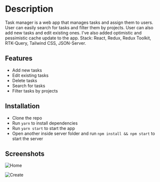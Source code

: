 # Description

Task manager is a web app that manages tasks and assign them to users. User can easily search for tasks and filter them by projects. User can also add new tasks and edit existing ones. I've also added optimistic and pessimistic cache update to the app.
Stack: React, Redux, Redux Toolkit, RTK-Query, Tailwind CSS, JSON-Server.

## Features

-   Add new tasks
-   Edit existing tasks
-   Delete tasks
-   Search for tasks
-   Filter tasks by projects

## Installation

-   Clone the repo
-   Run `yarn` to install dependencies
-   Run `yarn start` to start the app
-   Open another inside server folder and run `npm install && npm start` to start the server

## Screenshots

![Home](https://github.com/SusmoySenGupta/leetcode-solutions/assets/32735407/36de29d8-6e17-4482-9a34-8e43d5a96153)

![Create](https://github.com/SusmoySenGupta/leetcode-solutions/assets/32735407/0add9e3e-f697-4efd-8a68-1f8434740c5a)

